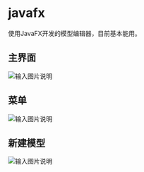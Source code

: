 # javafx
使用JavaFX开发的模型编辑器，目前基本能用。

## 主界面
![输入图片说明](https://www.xworker.org/files/2021/1012/094736javafx.jpg "在这里输入图片标题")

## 菜单
![输入图片说明](https://www.xworker.org/files/2021/1012/094822javafx_contextmenu.jpg "在这里输入图片标题")

## 新建模型
![输入图片说明](https://www.xworker.org/files/2021/1012/094854javafx_creatething.jpg "在这里输入图片标题")